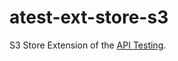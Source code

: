 # atest-ext-store-s3
S3 Store Extension of the  [API Testing](https://github.com/LinuxSuRen/api-testing).

